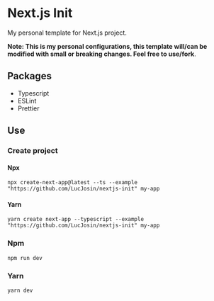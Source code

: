 # Next.js Init

My personal template for Next.js project.

**Note: This is my personal configurations, this template will/can be modified with small or breaking changes. Feel free to use/fork**.

## Packages

- Typescript
- ESLint
- Prettier

## Use

### Create project

#### Npx

```terminal
npx create-next-app@latest --ts --example "https://github.com/LucJosin/nextjs-init" my-app
```

#### Yarn

```terminal
yarn create next-app --typescript --example "https://github.com/LucJosin/nextjs-init" my-app
```

### Npm

```terminal
npm run dev
```

### Yarn

```terminal
yarn dev
```
